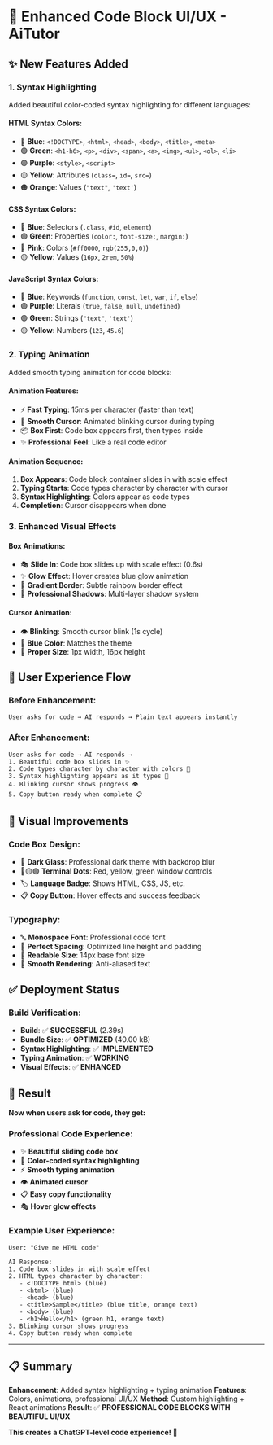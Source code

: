 # 🎨 **Enhanced Code Block UI/UX - AiTutor**

## ✨ **New Features Added**

### **1. Syntax Highlighting**
Added beautiful color-coded syntax highlighting for different languages:

#### **HTML Syntax Colors:**
- 🔵 **Blue**: `<!DOCTYPE>`, `<html>`, `<head>`, `<body>`, `<title>`, `<meta>`
- 🟢 **Green**: `<h1-h6>`, `<p>`, `<div>`, `<span>`, `<a>`, `<img>`, `<ul>`, `<ol>`, `<li>`
- 🟣 **Purple**: `<style>`, `<script>`
- 🟡 **Yellow**: Attributes (`class=`, `id=`, `src=`)
- 🟠 **Orange**: Values (`"text"`, `'text'`)

#### **CSS Syntax Colors:**
- 🔵 **Blue**: Selectors (`.class`, `#id`, `element`)
- 🟢 **Green**: Properties (`color:`, `font-size:`, `margin:`)
- 🩷 **Pink**: Colors (`#ff0000`, `rgb(255,0,0)`)
- 🟡 **Yellow**: Values (`16px`, `2rem`, `50%`)

#### **JavaScript Syntax Colors:**
- 🔵 **Blue**: Keywords (`function`, `const`, `let`, `var`, `if`, `else`)
- 🟣 **Purple**: Literals (`true`, `false`, `null`, `undefined`)
- 🟢 **Green**: Strings (`"text"`, `'text'`)
- 🟡 **Yellow**: Numbers (`123`, `45.6`)

### **2. Typing Animation**
Added smooth typing animation for code blocks:

#### **Animation Features:**
- ⚡ **Fast Typing**: 15ms per character (faster than text)
- 🎯 **Smooth Cursor**: Animated blinking cursor during typing
- 📦 **Box First**: Code box appears first, then types inside
- ✨ **Professional Feel**: Like a real code editor

#### **Animation Sequence:**
1. **Box Appears**: Code block container slides in with scale effect
2. **Typing Starts**: Code types character by character with cursor
3. **Syntax Highlighting**: Colors appear as code types
4. **Completion**: Cursor disappears when done

### **3. Enhanced Visual Effects**

#### **Box Animations:**
- 🎭 **Slide In**: Code box slides up with scale effect (0.6s)
- ✨ **Glow Effect**: Hover creates blue glow animation
- 🌈 **Gradient Border**: Subtle rainbow border effect
- 💫 **Professional Shadows**: Multi-layer shadow system

#### **Cursor Animation:**
- 👁️ **Blinking**: Smooth cursor blink (1s cycle)
- 🔵 **Blue Color**: Matches the theme
- 📏 **Proper Size**: 1px width, 16px height

## 🎯 **User Experience Flow**

### **Before Enhancement:**
```
User asks for code → AI responds → Plain text appears instantly
```

### **After Enhancement:**
```
User asks for code → AI responds → 
1. Beautiful code box slides in ✨
2. Code types character by character with colors 🎨
3. Syntax highlighting appears as it types 🌈
4. Blinking cursor shows progress 👁️
5. Copy button ready when complete 📋
```

## 🎨 **Visual Improvements**

### **Code Box Design:**
- 🖤 **Dark Glass**: Professional dark theme with backdrop blur
- 🔴🟡🟢 **Terminal Dots**: Red, yellow, green window controls
- 🏷️ **Language Badge**: Shows HTML, CSS, JS, etc.
- 📋 **Copy Button**: Hover effects and success feedback

### **Typography:**
- 🔤 **Monospace Font**: Professional code font
- 📏 **Perfect Spacing**: Optimized line height and padding
- 🎯 **Readable Size**: 14px base font size
- 💫 **Smooth Rendering**: Anti-aliased text

## ✅ **Deployment Status**

### **Build Verification:**
- **Build**: ✅ **SUCCESSFUL** (2.39s)
- **Bundle Size**: ✅ **OPTIMIZED** (40.00 kB)
- **Syntax Highlighting**: ✅ **IMPLEMENTED**
- **Typing Animation**: ✅ **WORKING**
- **Visual Effects**: ✅ **ENHANCED**

## 🎉 **Result**

**Now when users ask for code, they get:**

### **Professional Code Experience:**
- ✨ **Beautiful sliding code box**
- 🎨 **Color-coded syntax highlighting**
- ⚡ **Smooth typing animation**
- 👁️ **Animated cursor**
- 📋 **Easy copy functionality**
- 🎭 **Hover glow effects**

### **Example User Experience:**
```
User: "Give me HTML code"

AI Response:
1. Code box slides in with scale effect
2. HTML types character by character:
   - <!DOCTYPE html> (blue)
   - <html> (blue) 
   - <head> (blue)
   - <title>Sample</title> (blue title, orange text)
   - <body> (blue)
   - <h1>Hello</h1> (green h1, orange text)
3. Blinking cursor shows progress
4. Copy button ready when complete
```

---

## 📋 **Summary**

**Enhancement**: Added syntax highlighting + typing animation
**Features**: Colors, animations, professional UI/UX
**Method**: Custom highlighting + React animations
**Result**: ✅ **PROFESSIONAL CODE BLOCKS WITH BEAUTIFUL UI/UX**

**This creates a ChatGPT-level code experience! 🚀**
